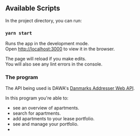 ## Available Scripts

In the project directory, you can run:

### `yarn start`

Runs the app in the development mode.\
Open [http://localhost:3000](http://localhost:3000) to view it in the browser.

The page will reload if you make edits.\
You will also see any lint errors in the console.

### The program

The API being used is DAWA's [Danmarks Addresser Web API](https://dawa.aws.dk/).

In this program you're able to:

- see an overview of apartments.
- search for apartments.
- add apartments to your lease portfolio.
- see and manage your portfolio.
- 
